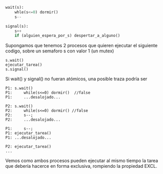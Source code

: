 ```python
wait(s):
    whle(s<=0) dormir()
    s--

signal(s):
    s++
    if (alguien_espera_por_s) despertar_a_alguno()
```

Supongamos que tenemos 2 procesos que quieren ejecutar el siguiente codigo, sobre un semaforo s con valor 1 (un mutex)

```
s.wait()
ejecutar_tarea()
s.signal()
```

Si wait() y signal() no fueran atómicos, una posible traza podría ser

```
P1: s.wait()
P1:     while(s<=0) dormir()  //false
P1:     ...desalojado...

P2: s.wait()
P2:     while(s<=0) dormir() //false
P2:     s--;
P2:     ...desalojado...

P1:     s--;
P1: ejecutar_tarea()
P1: ...desalojado...

P2: ejecutar_tarea()
...
```

Vemos como ambos procesos pueden ejecutar al mismo tiempo la tarea que debería hacerce en forma exclusiva, rompiendo la propiedad EXCL.